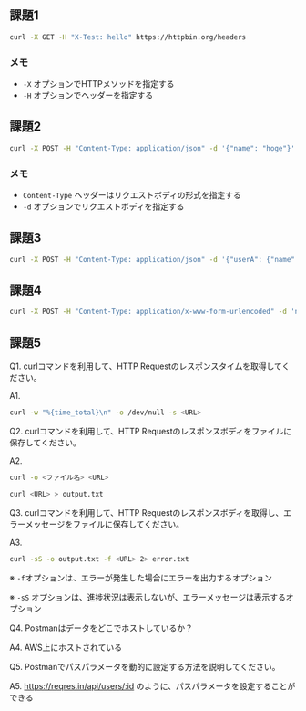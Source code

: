 ## 課題1

```bash
curl -X GET -H "X-Test: hello" https://httpbin.org/headers
```

### メモ
- `-X` オプションでHTTPメソッドを指定する
- `-H` オプションでヘッダーを指定する

## 課題2

```bash
curl -X POST -H "Content-Type: application/json" -d '{"name": "hoge"}' https://httpbin.org/post
```

### メモ
- `Content-Type` ヘッダーはリクエストボディの形式を指定する
- `-d` オプションでリクエストボディを指定する

## 課題3

```bash
curl -X POST -H "Content-Type: application/json" -d '{"userA": {"name": "hoge", "age": 29}}' https://httpbin.org/post
```

## 課題4

```bash
curl -X POST -H "Content-Type: application/x-www-form-urlencoded" -d 'name=hoge' https://httpbin.org/post
```

## 課題5
Q1. curlコマンドを利用して、HTTP Requestのレスポンスタイムを取得してください。

A1.

```bash
curl -w "%{time_total}\n" -o /dev/null -s <URL>
```

Q2. curlコマンドを利用して、HTTP Requestのレスポンスボディをファイルに保存してください。

A2.

```bash
curl -o <ファイル名> <URL>
```

```bash
curl <URL> > output.txt
```

Q3. curlコマンドを利用して、HTTP Requestのレスポンスボディを取得し、エラーメッセージをファイルに保存してください。

A3.

```bash
curl -sS -o output.txt -f <URL> 2> error.txt
```

※ `-f`オプションは、エラーが発生した場合にエラーを出力するオプション

※ `-sS` オプションは、進捗状況は表示しないが、エラーメッセージは表示するオプション

Q4. Postmanはデータをどこでホストしているか？

A4. AWS上にホストされている

Q5. Postmanでパスパラメータを動的に設定する方法を説明してください。

A5. https://reqres.in/api/users/:id のように、パスパラメータを設定することができる
